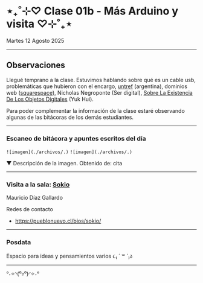 # ⋆₊˚⊹♡ Clase 01b - Más Arduino y visita ♡⊹˚₊⋆

Martes 12 Agosto 2025

***

## Observaciones

Llegué temprano a la clase. Estuvimos hablando sobre qué es un cable usb, problemáticas que hubieron con el encargo, [untref](https://untref.edu.ar/) (argentina), dominios web ([squarespace](https://domains.squarespace.com/?_gl=1*738hd0*_up*MQ..*_gs*MQ..&gclid=Cj0KCQjwzOvEBhDVARIsADHfJJTEeJeN1TUNGCQxNz5-yvEQEs0rlOaKYU0JzthbDLx4wCnfbLYaDycaAgLrEALw_wcB&gclsrc=aw.ds&gbraid=0AAAAADxS_FJc4H4HTS-bmCfMnLfT0mUS-)), Nicholas Negroponte (Ser digital), [Sobre La Existencia De Los Objetos Digitales](https://www.buscalibre.cl/libro-sobre-la-existencia-de-los-objetos-digitales/9788412703405/p/55760017) (Yuk Hui).

Para poder complementar la información de la clase estaré observando algunas de las bitácoras de los demás estudiantes.

***

### Escaneo de bitácora y apuntes escritos del día

`![imagen](./archivos/.)`
`![imagen](./archivos/.)`

▼ Descripción de la imagen. Obtenido de: cita

***

### Visita a la sala: [Sokio](https://sokio.studio/)

Mauricio Díaz Gallardo

Redes de contacto

- <https://pueblonuevo.cl/bios/sokio/>

***

### Posdata

Espacio para ideas y pensamientos varios ૮₍ ´ ꒳ `₎ა

***

°˖✧◝(⁰▿⁰)◜✧˖°
